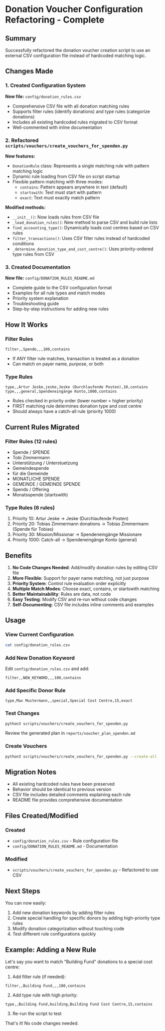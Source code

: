 # Donation Voucher Configuration Refactoring - Complete

## Summary

Successfully refactored the donation voucher creation script to use an external CSV configuration file instead of hardcoded matching logic.

## Changes Made

### 1. Created Configuration System

**New file:** `config/donation_rules.csv`
- Comprehensive CSV file with all donation matching rules
- Supports filter rules (identify donations) and type rules (categorize donations)
- Includes all existing hardcoded rules migrated to CSV format
- Well-commented with inline documentation

### 2. Refactored `scripts/vouchers/create_vouchers_for_spenden.py`

**New features:**
- `DonationRule` class: Represents a single matching rule with pattern matching logic
- Dynamic rule loading from CSV file on script startup
- Flexible pattern matching with three modes:
  - `contains`: Pattern appears anywhere in text (default)
  - `startswith`: Text must start with pattern
  - `exact`: Text must exactly match pattern

**Modified methods:**
- `__init__()`: Now loads rules from CSV file
- `_load_donation_rules()`: New method to parse CSV and build rule lists
- `find_accounting_type()`: Dynamically loads cost centres based on CSV rules
- `filter_transactions()`: Uses CSV filter rules instead of hardcoded conditions
- `_determine_donation_type_and_cost_centre()`: Uses priority-ordered type rules from CSV

### 3. Created Documentation

**New file:** `config/DONATION_RULES_README.md`
- Complete guide to the CSV configuration format
- Examples for all rule types and match modes
- Priority system explanation
- Troubleshooting guide
- Step-by-step instructions for adding new rules

## How It Works

### Filter Rules
```csv
filter,,Spende,,,100,contains
```
- If ANY filter rule matches, transaction is treated as a donation
- Can match on payer name, purpose, or both

### Type Rules
```csv
type,,Artur Jeske,jeske,Jeske (Durchlaufende Posten),10,contains
type,,,general,Spendeneingänge Konto,1000,contains
```
- Rules checked in priority order (lower number = higher priority)
- FIRST matching rule determines donation type and cost centre
- Should always have a catch-all rule (priority 1000)

## Current Rules Migrated

### Filter Rules (12 rules)
- Spende / SPENDE
- Tobi Zimmermann
- Unterstützung / Unterstuetzung
- Gemeindespende
- für die Gemeinde
- MONATLICHE SPENDE
- GEMEINDE / GEMEINDE SPENDE
- Spends / Offering
- Monatsspende (startswith)

### Type Rules (6 rules)
1. Priority 10: Artur Jeske → Jeske (Durchlaufende Posten)
2. Priority 20: Tobias Zimmermann donations → Tobias Zimmermann (Spende für Tobias)
3. Priority 30: Mission/Missionar → Spendeneingänge Missionare
4. Priority 1000: Catch-all → Spendeneingänge Konto (general)

## Benefits

1. **No Code Changes Needed**: Add/modify donation rules by editing CSV file
2. **More Flexible**: Support for payer name matching, not just purpose
3. **Priority System**: Control rule evaluation order explicitly
4. **Multiple Match Modes**: Choose exact, contains, or startswith matching
5. **Better Maintainability**: Rules are data, not code
6. **Easy Testing**: Modify CSV and re-run without code changes
7. **Self-Documenting**: CSV file includes inline comments and examples

## Usage

### View Current Configuration
```bash
cat config/donation_rules.csv
```

### Add New Donation Keyword
Edit `config/donation_rules.csv` and add:
```csv
filter,,NEW_KEYWORD,,,100,contains
```

### Add Specific Donor Rule
```csv
type,Max Mustermann,,special,Special Cost Centre,15,exact
```

### Test Changes
```bash
python3 scripts/vouchers/create_vouchers_for_spenden.py
```
Review the generated plan in `reports/voucher_plan_spenden.md`

### Create Vouchers
```bash
python3 scripts/vouchers/create_vouchers_for_spenden.py --create-all
```

## Migration Notes

- All existing hardcoded rules have been preserved
- Behavior should be identical to previous version
- CSV file includes detailed comments explaining each rule
- README file provides comprehensive documentation

## Files Created/Modified

### Created
- `config/donation_rules.csv` - Rule configuration file
- `config/DONATION_RULES_README.md` - Documentation

### Modified
- `scripts/vouchers/create_vouchers_for_spenden.py` - Refactored to use CSV

## Next Steps

You can now easily:
1. Add new donation keywords by adding filter rules
2. Create special handling for specific donors by adding high-priority type rules
3. Modify donation categorization without touching code
4. Test different rule configurations quickly

## Example: Adding a New Rule

Let's say you want to match "Building Fund" donations to a special cost centre:

1. Add filter rule (if needed):
```csv
filter,,Building Fund,,,100,contains
```

2. Add type rule with high priority:
```csv
type,,Building Fund,building,Building Fund Cost Centre,15,contains
```

3. Re-run the script to test

That's it! No code changes needed.
